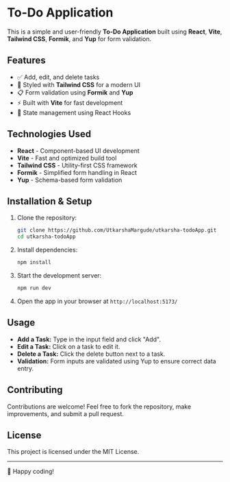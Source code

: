 # To-Do Application

This is a simple and user-friendly **To-Do Application** built using **React**, **Vite**, **Tailwind CSS**, **Formik**, and **Yup** for form validation.

## Features

- ✅ Add, edit, and delete tasks
- 🎨 Styled with **Tailwind CSS** for a modern UI
- 📋 Form validation using **Formik** and **Yup**
- ⚡ Built with **Vite** for fast development
- 🔄 State management using React Hooks

## Technologies Used

- **React** - Component-based UI development
- **Vite** - Fast and optimized build tool
- **Tailwind CSS** - Utility-first CSS framework
- **Formik** - Simplified form handling in React
- **Yup** - Schema-based form validation

## Installation & Setup

1. Clone the repository:
   ```sh
   git clone https://github.com/UtkarshaMargude/utkarsha-todoApp.git
   cd utkarsha-todoApp
   ```
2. Install dependencies:
   ```sh
   npm install
   ```
3. Start the development server:
   ```sh
   npm run dev
   ```
4. Open the app in your browser at `http://localhost:5173/`

## Usage

- **Add a Task:** Type in the input field and click "Add".
- **Edit a Task:** Click on a task to edit it.
- **Delete a Task:** Click the delete button next to a task.
- **Validation:** Form inputs are validated using Yup to ensure correct data entry.

## Contributing
Contributions are welcome! Feel free to fork the repository, make improvements, and submit a pull request.

## License
This project is licensed under the MIT License.

---

🚀 Happy coding!

